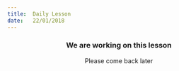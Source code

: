 ```yaml
---
title:  Daily Lesson
date:   22/01/2018
---
```


### <center>We are working on this lesson</center>
<center>Please come back later</center>